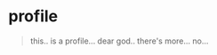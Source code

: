 # profile

>this.. is a profile...
>dear god..
>there's more...
>no...

<!---
nutuxedo/nutuxedo is a ✨ special ✨ repository because its `README.md` (this file) appears on your GitHub profile.
You can click the Preview link to take a look at your changes.
--->
